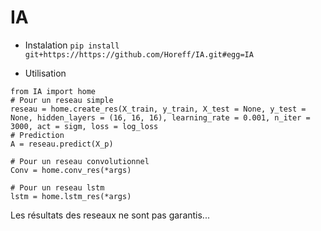 # IA

* Instalation
```pip install git+https://https://github.com/Horeff/IA.git#egg=IA```

* Utilisation
```
from IA import home
# Pour un reseau simple
reseau = home.create_res(X_train, y_train, X_test = None, y_test = None, hidden_layers = (16, 16, 16), learning_rate = 0.001, n_iter = 3000, act = sigm, loss = log_loss
# Prediction
A = reseau.predict(X_p)

# Pour un reseau convolutionnel
Conv = home.conv_res(*args)

# Pour un reseau lstm
lstm = home.lstm_res(*args)
```

Les résultats des reseaux ne sont pas garantis...
